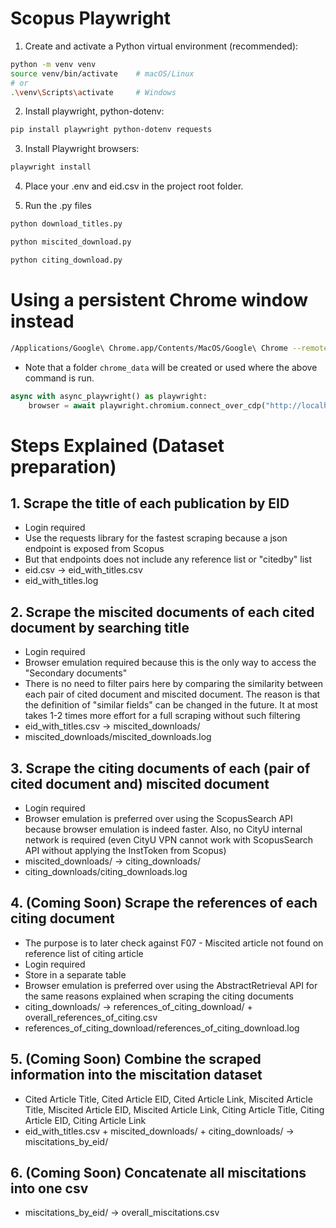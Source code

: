 # Scopus Playwright
1. Create and activate a Python virtual environment (recommended):
```bash
python -m venv venv
source venv/bin/activate    # macOS/Linux
# or
.\venv\Scripts\activate     # Windows
```

2. Install playwright, python-dotenv:
```bash
pip install playwright python-dotenv requests
```

3. Install Playwright browsers:
```bash
playwright install
```

4. Place your .env and eid.csv in the project root folder.

5. Run the .py files
```bash
python download_titles.py

python miscited_download.py

python citing_download.py
```

# Using a persistent Chrome window instead
```bash
/Applications/Google\ Chrome.app/Contents/MacOS/Google\ Chrome --remote-debugging-port=9222 --user-data-dir=chrome_data
```

* Note that a folder `chrome_data` will be created or used where the above command is run.

```py
async with async_playwright() as playwright:
    browser = await playwright.chromium.connect_over_cdp("http://localhost:9222")
```

# Steps Explained (Dataset preparation)
## 1. Scrape the title of each publication by EID
- Login required
- Use the requests library for the fastest scraping because a json endpoint is exposed from Scopus
- But that endpoints does not include any reference list or "citedby" list
- eid.csv -> eid_with_titles.csv
- eid_with_titles.log

## 2. Scrape the miscited documents of each cited document by searching title
- Login required
- Browser emulation required because this is the only way to access the "Secondary documents"
- There is no need to filter pairs here by comparing the similarity between each pair of cited document and miscited document. The reason is that the definition of "similar fields" can be changed in the future. It at most takes 1-2 times more effort for a full scraping without such filtering
- eid_with_titles.csv -> miscited_downloads/
- miscited_downloads/miscited_downloads.log

## 3. Scrape the citing documents of each (pair of cited document and) miscited document
- Login required
- Browser emulation is preferred over using the ScopusSearch API because browser emulation is indeed faster. Also, no CityU internal network is required (even CityU VPN cannot work with ScopusSearch API without applying the InstToken from Scopus)
- miscited_downloads/ -> citing_downloads/
- citing_downloads/citing_downloads.log

## 4. (Coming Soon) Scrape the references of each citing document
- The purpose is to later check against F07 - Miscited article not found on reference list of citing article
- Login required
- Store in a separate table
- Browser emulation is preferred over using the AbstractRetrieval API for the same reasons explained when scraping the citing documents
- citing_downloads/ -> references_of_citing_download/ + overall_references_of_citing.csv
- references_of_citing_download/references_of_citing_download.log

## 5. (Coming Soon) Combine the scraped information into the miscitation dataset
- Cited Article Title, Cited Article EID, Cited Article Link, Miscited Article Title, Miscited Article EID, Miscited Article Link, Citing Article Title, Citing Article EID, Citing Article Link
- eid_with_titles.csv + miscited_downloads/ + citing_downloads/ -> miscitations_by_eid/

## 6. (Coming Soon) Concatenate all miscitations into one csv
- miscitations_by_eid/ -> overall_miscitations.csv
